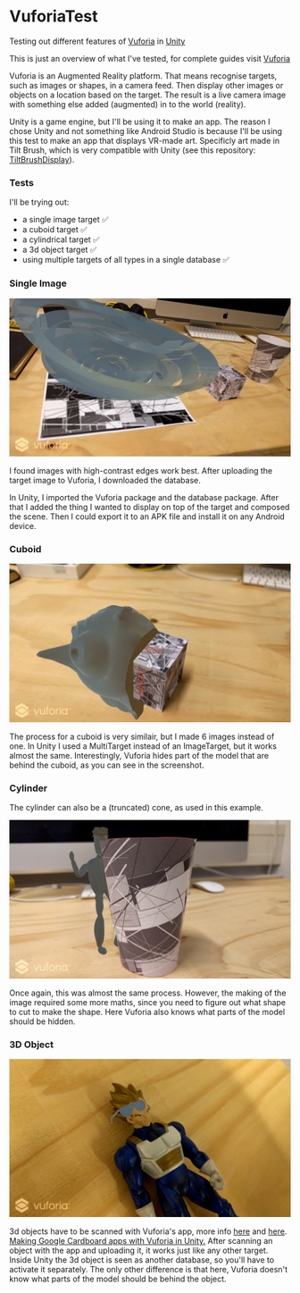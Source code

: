 # VuforiaTest
Testing out different features of [Vuforia](http://vuforia.com) in [Unity](http://unity3d.com)

This is just an overview of what I've tested, for complete guides visit [Vuforia](https://developer.vuforia.com/support)

Vuforia is an Augmented Reality platform. That means recognise targets,  such as images or shapes, in a camera feed. Then display other images or objects on a location based on the target. The result is a live camera image with something else added (augmented) in to the world (reality).

Unity is a game engine, but I'll be using it to make an app. The reason I chose Unity and not something like Android Studio is because I'll be using this test to make an app that displays VR-made art. Specificly art made in Tilt Brush, which is very compatible with Unity (see this repository: [TiltBrushDisplay](https://github.com/thijsvb/TiltBrushDisplay)).

### Tests
I'll be trying out:

* a single image target :white_check_mark:
* a cuboid target :white_check_mark:
* a cylindrical target :white_check_mark:
* a 3d object target :white_check_mark:
* using multiple targets of all types in a single database :white_check_mark:

### Single Image
![single image](./screenshots/Screenshot_20170125-172105.png)

I found images with high-contrast edges work best. After uploading the target image to Vuforia, I downloaded the database.

In Unity, I imported the Vuforia package and the database package. After that I added the thing I wanted to display on top of the target and composed the scene. Then I could export it to an APK file and install it on any Android device.

### Cuboid
![cuboid](./screenshots/Screenshot_20170125-165125.png)

The process for a cuboid is very similair, but I made 6 images instead of one. In Unity I used a MultiTarget instead of an ImageTarget, but it works almost the same. Interestingly, Vuforia hides part of the model that are behind the cuboid, as you can see in the screenshot.

### Cylinder 
The cylinder can also be a (truncated) cone, as used in this example.

![cylinder](./screenshots/Screenshot_20170125-165055.png)

Once again, this was almost the same process. However, the making of the image required some more maths, since you need to figure out what shape to cut to make the shape. Here Vuforia also knows what parts of the model should be hidden.

### 3D Object
![3d object](./screenshots/Screenshot_20170125-165019.png)

3d objects have to be scanned with Vuforia's app, more info [here](https://library.vuforia.com/articles/Training/Vuforia-Object-Scanner-Users-Guide) and [here](https://library.vuforia.com/articles/Training/Object-Recognition). [Making Google Cardboard apps with Vuforia in Unity.](https://library.vuforia.com/articles/Solution/Integrating-Cardboard-to-the-ARVR-Sample) After scanning an object with the app and uploading it, it works just like any other target. Inside Unity the 3d object is seen as another database, so you'll have to activate it separately. The only other difference is that here, Vuforia doesn't know what parts of the model should be behind the object.



